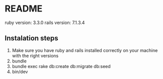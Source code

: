 # README

ruby version: 3.3.0 
rails version: 7.1.3.4

## Instalation steps

1. Make sure you have ruby and rails installed correctly on your machine with the right versions
2. bundle
3. bundle exec rake db:create db:migrate db:seed
4. bin/dev
